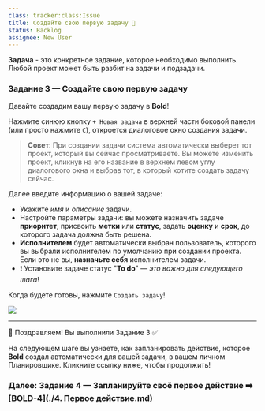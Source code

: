 ```yaml
---
class: tracker:class:Issue
title: Создайте свою первую задачу 📝
status: Backlog
assignee: New User
---
```

**Задача** - это конкретное задание, которое необходимо выполнить. Любой проект может быть разбит на задачи и подзадачи.

### Задание 3 — Создайте свою первую задачу

Давайте создадим вашу первую задачу в **Bold**!

Нажмите синюю кнопку `+ Новая задача` в верхней части боковой панели (или просто нажмите `C`), откроется диалоговое окно создания задачи. 

> **Совет**: При создании задачи система автоматически выберет тот проект, который вы сейчас просматриваете. Вы можете изменить проект, кликнув на его название в верхнем левом углу диалогового окна и выбрав тот, в который хотите создать задачу сейчас.

Далее введите информацию о вашей задаче:

- Укажите *имя* и *описание* задачи.
- Настройте параметры задачи: вы можете назначить задаче **приоритет**, присвоить **метки** или **статус**, задать **оценку** и **срок**, до которого задача должна быть решена.
- **Исполнителем** будет автоматически выбран пользователь, которого вы выбрали исполнителем по умолчанию при создании проекта. Если это не вы, **назначьте себя** исполнителем задачи.
- ❗ Установите задаче статус "**To do**" — *это важно для следующего шага*!

Когда будете готовы, нажмите `Создать задачу`!

![](../files/onboarding-create-issue.gif)

---

🎉 Поздравляем! Вы выполнили Задание 3 ✅

На следующем шаге вы узнаете, как запланировать действие, которое **Bold** создал автоматически для вашей задачи, в вашем личном Планировщике. Кликните ссылку ниже, чтобы продолжить!

### Далее: Задание 4 — Запланируйте своё первое действие ➡️ [BOLD-4](./4. Первое действие.md)
